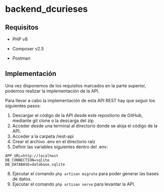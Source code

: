 # backend_dcurieses

## Requisitos
- PHP v8
* Composer v2.5
+ Postman

## Implementación
Una vez disponemos de los requisitos marcados en la parte superior, podemos realizar la implementación de la API.

Para llevar a cabo la implementación de esta API REST hay que seguir los siguientes pasos:
1. Descargar el código de la API desde este repositorio de GitHub, mediante git clone o la descarga del zip
2. Acceder desde una terminal al directorio donde se aloja el código de la API.
3. Acceder a la carpeta /rest-api
4. Crear el archivo .env en el directorio raíz
5. Definir las variables siguientes dentro del .env: 
```
APP_URL=http://localhost
DB_CONNECTION=sqlite
DB_DATABASE=database.sqlite
```
8. Ejecutar el comando ```php artisan migrate``` para poder generar las bases de datos.
9. Ejecutar el comando ```php artisan serve``` para levantar la API.
